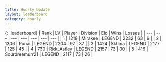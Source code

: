 ```yaml
---
title: Hourly Update
layout: leaderboard
category: hourly
---
```


{: .leaderboard}
| Rank | LV | Player | Division | Elo | Wins | Losses |
| --- | --- | --- | --- | --- | --- | --- |
| <span data-change="0">1</span> | 1218 | <span title="ID: 416373">Mirakee</span> | LEGEND | <span data-change="0">2232</span> | <span data-change="0">63</span> | <span data-change="0">9</span> |
| <span data-change="0">2</span> | 1306 | <span title="ID: 361226">Punai</span> | LEGEND | <span data-change="0">2204</span> | <span data-change="0">97</span> | <span data-change="0">37</span> |
| <span data-change="0">3</span> | 1424 | <span title="ID: 353063">Sktima</span> | LEGEND | <span data-change="0">2177</span> | <span data-change="0">125</span> | <span data-change="0">45</span> |
| <span data-change="0">4</span> | 730 | <span title="ID: 466583">Rick_Astley</span> | LEGEND | <span data-change="17">2157</span> | <span data-change="3">73</span> | <span data-change="0">30</span> |
| <span data-change="0">5</span> | 416 | <span title="ID: 633686">Sourdreemurr21</span> | LEGEND | <span data-change="0">2117</span> | <span data-change="0">73</span> | <span data-change="0">26</span> |